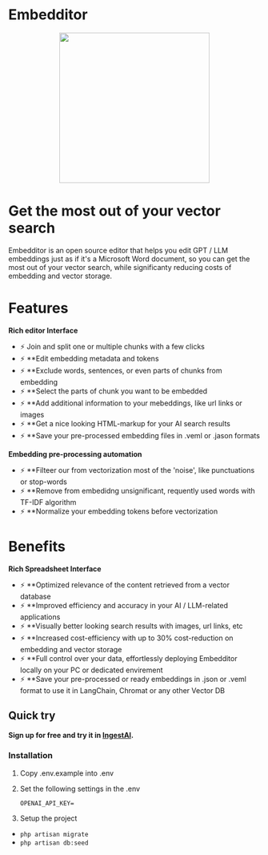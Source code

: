 # Embedditor

<p align="center">
  <img width="300" height="300" src="https://embedditor.ingestai.co/images/logo.jpg">
</p>



# Get the most out of your vector search

Embedditor is an open source editor that helps you edit GPT / LLM embeddings just as if it's a Microsoft Word document, so you can get the most out of your vector search, while significanty reducing costs of embedding and vector storage.

# Features
**Rich editor Interface**

- ⚡ Join and split one or multiple chunks with a few clicks
- ⚡ **Edit embedding metadata and tokens
- ⚡ **Exclude words, sentences, or even parts of chunks from embedding
- ⚡ **Select the parts of chunk you want to be embedded
- ⚡ **Add additional information to your mebeddings, like url links or images
- ⚡ **Get a nice looking HTML-markup for your AI search results
- ⚡ **Save your pre-processed embedding files in .veml or .jason formats

**Embedding pre-processing automation**
- ⚡ **Filteer our from vectorization most of the 'noise', like punctuations or stop-words
- ⚡ **Remove from embedidng unsignificant, requently used words with TF-IDF algorithm
- ⚡ **Normalize your embedding tokens before vectorization

# Benefits
**Rich Spreadsheet Interface**

- ⚡ **Optimized relevance of the content retrieved from a vector database
- ⚡ **Improved efficiency and accuracy in your AI / LLM-related applications
- ⚡ **Visually better looking search results with images, url links, etc
- ⚡ **Increased cost-efficiency with up to 30% cost-reduction on embedding and vector storage
- ⚡ **Full control over your data, effortlessly deploying Embedditor locally on your PC or dedicated envirement
- ⚡ **Save your pre-processed or ready embeddings in .json or .veml format to use it in LangChain, Chromat or any other Vector DB


## Quick try
**Sign up for free and try it in [IngestAI](https://ingestai.io/signup).**

<!-- # Rich Spreadsheet Interface

- ⚡ **Basic Operations**: Create, Read, Update and Delete Tables, Columns, and Rows
- ⚡ **Fields Operations**: Sort, Filter, Hide / Unhide Columns
- ⚡ **Multiple Views Types**: Grid (By default), Gallery, Form View, and Kanban View
- ⚡ **View Permissions Types**: Collaborative Views, & Locked Views
- ⚡ **Share Bases / Views**: either Public or Private (with Password Protected)
- ⚡ **Variant Cell Types**: ID, LinkToAnotherRecord, Lookup, Rollup, SingleLineText, Attachment, Currency, Formula, etc
- ⚡ **Access Control with Roles**: Fine-grained Access Control at different levels
- ⚡ **and more** -->

<!-- ### FAQ

**What is embedding (vectorization)?**

**What are embeddings?**

**What is vector search?**

**What is embeddings metadata?**

**What is embedding tokens?**

**What is void embedding tokens?**
A void (embedding) tokens are words in your content (embedding metadata), that will appear in your vector search results but are filtered out of embedding and so won’t be found with vector search.

**What is hidden embedding token?**
A hidden embedding token is a token that will be embedded for vector storage but doesn’t appear in your metadata – the content you will retrieve using vector search.

**What size have embeddings?**
Embedding your content to vector space increases its size, requiring up to 10X of storage space than your row content. That is why filtering out unnecessary and low-relevant tokens not only improves your vector search but also helps you reduce cost of embedding and storage. -->


### Installation

1. Copy .env.example into .env

2. Set the following settings in the .env


    `OPENAI_API_KEY=`


3. Setup the project

- `php artisan migrate`
- `php artisan db:seed`
